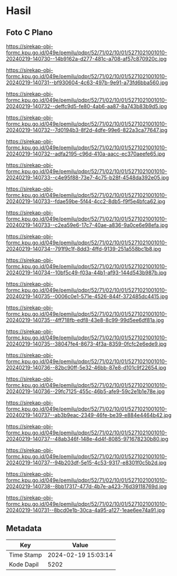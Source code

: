 # Hasil

## Foto C Plano

https://sirekap-obj-formc.kpu.go.id/049e/pemilu/pdpr/52/71/02/10/01/5271021001010-20240219-140730--14b9162a-d277-481c-a708-af57c870920c.jpg

https://sirekap-obj-formc.kpu.go.id/049e/pemilu/pdpr/52/71/02/10/01/5271021001010-20240219-140731--bf930604-4c63-497b-9e91-a73fd6bba560.jpg

https://sirekap-obj-formc.kpu.go.id/049e/pemilu/pdpr/52/71/02/10/01/5271021001010-20240219-140732--deffc9d5-fe80-4ab6-aa87-8a743b83b9d5.jpg

https://sirekap-obj-formc.kpu.go.id/049e/pemilu/pdpr/52/71/02/10/01/5271021001010-20240219-140732--7d0194b3-8f2d-4dfe-99e6-822a3ca77647.jpg

https://sirekap-obj-formc.kpu.go.id/049e/pemilu/pdpr/52/71/02/10/01/5271021001010-20240219-140732--adfa2195-c96d-410a-aacc-ec370aeefe65.jpg

https://sirekap-obj-formc.kpu.go.id/049e/pemilu/pdpr/52/71/02/10/01/5271021001010-20240219-140733--c4e95f88-73e7-4c75-b28f-4548da392e05.jpg

https://sirekap-obj-formc.kpu.go.id/049e/pemilu/pdpr/52/71/02/10/01/5271021001010-20240219-140733--fdae59be-5f44-4cc2-8db5-f9f5e4bfca62.jpg

https://sirekap-obj-formc.kpu.go.id/049e/pemilu/pdpr/52/71/02/10/01/5271021001010-20240219-140733--c2ea59e6-17c7-40ae-a836-9a0ce6e98efa.jpg

https://sirekap-obj-formc.kpu.go.id/049e/pemilu/pdpr/52/71/02/10/01/5271021001010-20240219-140734--791f9c1f-8dd3-4ffd-9139-251a558bc1b8.jpg

https://sirekap-obj-formc.kpu.go.id/049e/pemilu/pdpr/52/71/02/10/01/5271021001010-20240219-140734--10bf5c49-f03a-44b1-af93-144d543b987b.jpg

https://sirekap-obj-formc.kpu.go.id/049e/pemilu/pdpr/52/71/02/10/01/5271021001010-20240219-140735--0006c0e1-571e-4526-844f-372485dc4415.jpg

https://sirekap-obj-formc.kpu.go.id/049e/pemilu/pdpr/52/71/02/10/01/5271021001010-20240219-140735--4ff718fb-edf8-43e8-8c99-99d5ee6df81a.jpg

https://sirekap-obj-formc.kpu.go.id/049e/pemilu/pdpr/52/71/02/10/01/5271021001010-20240219-140735--38047fe4-8673-4f3a-8359-0fcfc2e6ede9.jpg

https://sirekap-obj-formc.kpu.go.id/049e/pemilu/pdpr/52/71/02/10/01/5271021001010-20240219-140736--82bc90ff-5e32-46bb-87e8-d101c9f22654.jpg

https://sirekap-obj-formc.kpu.go.id/049e/pemilu/pdpr/52/71/02/10/01/5271021001010-20240219-140736--29fc7125-455c-46b5-afe9-59c2e1b1e78e.jpg

https://sirekap-obj-formc.kpu.go.id/049e/pemilu/pdpr/52/71/02/10/01/5271021001010-20240219-140737--ab3b9eac-2349-46fe-be39-e884e4464b42.jpg

https://sirekap-obj-formc.kpu.go.id/049e/pemilu/pdpr/52/71/02/10/01/5271021001010-20240219-140737--48ab346f-148e-4d4f-8085-971678230b80.jpg

https://sirekap-obj-formc.kpu.go.id/049e/pemilu/pdpr/52/71/02/10/01/5271021001010-20240219-140737--94b203df-5e15-4c53-9317-e8301f0c5b2d.jpg

https://sirekap-obj-formc.kpu.go.id/049e/pemilu/pdpr/52/71/02/10/01/5271021001010-20240219-140738--8bb17317-477d-4b7e-a423-76d39118769d.jpg

https://sirekap-obj-formc.kpu.go.id/049e/pemilu/pdpr/52/71/02/10/01/5271021001010-20240219-140731--8bcd0e1b-30ca-4a95-a127-1eae6ee74a91.jpg


## Metadata

| Key        | Value               |
| ---------- | ------------------- |
| Time Stamp | 2024-02-19 15:03:14 |
| Kode Dapil | 5202                |




